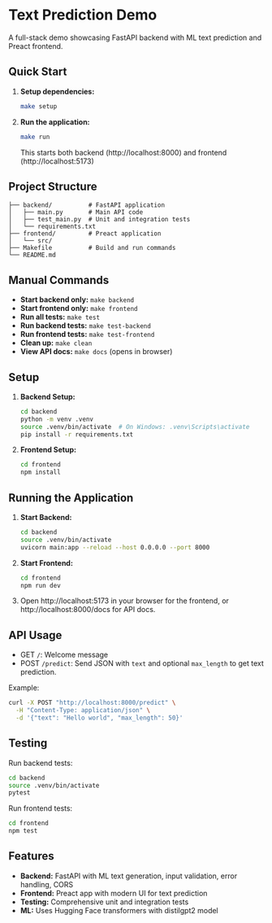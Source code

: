 # Text Prediction Demo

A full-stack demo showcasing FastAPI backend with ML text prediction and Preact frontend.

## Quick Start

1. **Setup dependencies:**
   ```bash
   make setup
   ```

2. **Run the application:**
   ```bash
   make run
   ```
   This starts both backend (http://localhost:8000) and frontend (http://localhost:5173)

## Project Structure

```
├── backend/          # FastAPI application
│   ├── main.py       # Main API code
│   ├── test_main.py  # Unit and integration tests
│   └── requirements.txt
├── frontend/         # Preact application
│   └── src/
├── Makefile          # Build and run commands
└── README.md
```

## Manual Commands

- **Start backend only:** `make backend`
- **Start frontend only:** `make frontend`
- **Run all tests:** `make test`
- **Run backend tests:** `make test-backend`
- **Run frontend tests:** `make test-frontend`
- **Clean up:** `make clean`
- **View API docs:** `make docs` (opens in browser)

## Setup

1. **Backend Setup:**
   ```bash
   cd backend
   python -m venv .venv
   source .venv/bin/activate  # On Windows: .venv\Scripts\activate
   pip install -r requirements.txt
   ```

2. **Frontend Setup:**
   ```bash
   cd frontend
   npm install
   ```

## Running the Application

1. **Start Backend:**
   ```bash
   cd backend
   source .venv/bin/activate
   uvicorn main:app --reload --host 0.0.0.0 --port 8000
   ```

2. **Start Frontend:**
   ```bash
   cd frontend
   npm run dev
   ```

3. Open http://localhost:5173 in your browser for the frontend, or http://localhost:8000/docs for API docs.

## API Usage

- GET `/`: Welcome message
- POST `/predict`: Send JSON with `text` and optional `max_length` to get text prediction.

Example:
```bash
curl -X POST "http://localhost:8000/predict" \
  -H "Content-Type: application/json" \
  -d '{"text": "Hello world", "max_length": 50}'
```

## Testing

Run backend tests:
```bash
cd backend
source .venv/bin/activate
pytest
```

Run frontend tests:
```bash
cd frontend
npm test
```

## Features

- **Backend:** FastAPI with ML text generation, input validation, error handling, CORS
- **Frontend:** Preact app with modern UI for text prediction
- **Testing:** Comprehensive unit and integration tests
- **ML:** Uses Hugging Face transformers with distilgpt2 model
